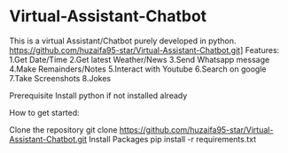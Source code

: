 # Virtual-Assistant-Chatbot
This is a virtual Assistant/Chatbot purely developed in python.
https://github.com/huzaifa95-star/Virtual-Assistant-Chatbot.git]
Features:
1.Get Date/Time
2.Get latest Weather/News
3.Send Whatsapp message
4.Make Remainders/Notes
5.Interact with Youtube
6.Search on google
7.Take Screenshots
8.Jokes

Prerequisite
Install python if not installed already


How to get started:

Clone the repository
git clone https://github.com/huzaifa95-star/Virtual-Assistant-Chatbot.git
Install Packages
pip install -r requirements.txt
